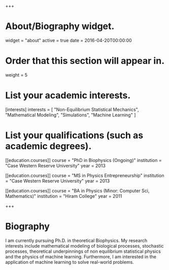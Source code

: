 +++
# About/Biography widget.
widget = "about"
active = true
date = 2016-04-20T00:00:00

# Order that this section will appear in.
weight = 5

# List your academic interests.
[interests]
  interests = [
    "Non-Equilibrium Statistical Mechanics",
    "Mathematical Modeling",
    "Simulations",
    "Machine Learning"
  ]

# List your qualifications (such as academic degrees).
[[education.courses]]
  course = "PhD in Biophysics (Ongoing)"
  institution = "Case Western Reserve University"
  year = 2013

[[education.courses]]
  course = "MS in Physics Entrepreneurship"
  institution = "Case Western Reserve University"
  year = 2013

[[education.courses]]
  course = "BA in Physics (Minor: Computer Sci, Mathematics)"
  institution = "Hiram College"
  year = 2011

+++

# Biography

I am currently pursuing Ph.D. in theoretical Biophysics. My research interests include mathematical modeling of biological processes, stochastic processes, theoretical underpinnings of non equilibrium statistical physics and the physics of machine learning. Furthermore, I am interested in the application of machine learning to solve real-world problems.
